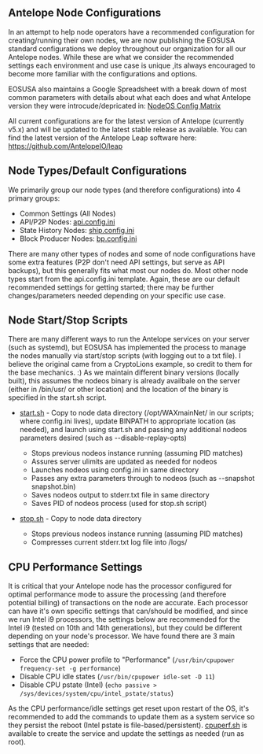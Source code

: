 ## Antelope Node Configurations
In an attempt to help node operators have a recommended configuration for creating/running their own nodes, we are now publishing the EOSUSA standard configurations we deploy throughout our organization for all our Antelope nodes.  While these are what we consider the recommended settings each environment and use case is unique ,its always encouraged to become more familiar with the configurations and options. 

EOSUSA also maintains a Google Spreadsheet with a break down of most common parameters with details about what each does and what Antelope version they were introcude/depricated in:  [NodeOS Config Matrix](https://docs.google.com/spreadsheets/d/1javR5ibcSuR58Bdhj3hz_rddO7MUfquqzLTmB3f8OTs/edit?usp=sharing)

All current configurations are for the latest version of Antelope (currently v5.x) and will be updated to the latest stable release as available.  You can find the latest version of the Antelope Leap software here: https://github.com/AntelopeIO/leap

## Node Types/Default Configurations
We primarily group our node types (and therefore configurations) into 4 primary groups:
- Common Settings (All Nodes)
- API/P2P Nodes: [api.config.ini](https://github.com/eosusa/antelope-config/blob/main/api.config.ini)
- State History Nodes: [ship.config.ini](https://github.com/eosusa/antelope-config/blob/main/ship.config.ini)
- Block Producer Nodes: [bp.config.ini](https://github.com/eosusa/antelope-config/blob/main/bp.config.ini)
  
There are many other types of nodes and some of node configurations have some extra features (P2P don't need API settings, but serve as API backups), but this generally fits what most our nodes do. Most other node types start from the api.config.ini template.  Again, these are our default recommended settings for getting started; there may be further changes/parameters needed depending on your specific use case.

## Node Start/Stop Scripts
There are many different ways to run the Antelope services on your server (such as systemd), but EOSUSA has implemented the process to manage the nodes manually via start/stop scripts (with logging out to a txt file). I believe the original came from a CryptoLions example, so credit to them for the base mechanics. :) As we maintain different binary versions (locally built), this assumes the nodeos binary is already availbale on the server (either in /bin/usr/ or other location) and the location of the binary is specified in the start.sh script.

- [start.sh](https://github.com/eosusa/antelope-config/blob/main/scripts/start.sh) - Copy to node data directory (/opt/WAXmainNet/ in our scripts; where config.ini lives), update BINPATH to appropriate location (as needed), and launch using start.sh and passing any additional nodeos parameters desired (such as --disable-replay-opts)
  - Stops previous nodeos instance running (assuming PID matches)
  - Assures server ulimits are updated as needed for nodeos
  - Launches nodeos using config.ini in same directory
  - Passes any extra parameters through to nodeos (such as --snapshot snapshot.bin)
  - Saves nodeos output to stderr.txt file in same directory
  - Saves PID of nodeos process (used for stop.sh script)
 
- [stop.sh](https://github.com/eosusa/antelope-config/blob/main/scripts/stop.sh) - Copy to node data directory
  - Stops previous nodeos instance running (assuming PID matches)
  - Compresses current stderr.txt log file into /logs/

## CPU Performance Settings
It is critical that your Antelope node has the processor configured for optimal performance mode to assure the processing (and therefore potential billing) of transactions on the node are accurate. Each processor can have it's own specific settings that can/should be modified, and since we run Intel i9 processors, the settings below are recommended for the Intel i9 (tested on 10th and 14th generations), but they could be different depending on your node's processor. We have found there are 3 main settings that are needed:
- Force the CPU power profile to "Performance" (```/usr/bin/cpupower frequency-set -g performance```)
- Disable CPU idle states (```/usr/bin/cpupower idle-set -D 11```)
- Disable CPU pstate (Intel) (```echo passive > /sys/devices/system/cpu/intel_pstate/status```)
  
As the CPU performance/idle settings get reset upon restart of the OS, it's recommended to add the commands to update them as a system service so they persist the reboot (Intel pstate is file-based/persistent). [cpuperf.sh](https://github.com/eosusa/antelope-config/blob/main/cpuperf/cpupower.sh) is available to create the service and update the settings as needed (run as root).

